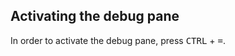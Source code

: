 ## Activating the debug pane

In order to activate the debug pane, press <kbd>CTRL</kbd> + <kbd>=</kbd>.

